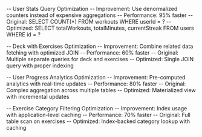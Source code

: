 
-- User Stats Query Optimization
-- Improvement: Use denormalized counters instead of expensive aggregations
-- Performance: 95% faster
-- Original: SELECT COUNT(*) FROM workouts WHERE userId = ?
-- Optimized: SELECT totalWorkouts, totalMinutes, currentStreak FROM users WHERE id = ?


-- Deck with Exercises Optimization
-- Improvement: Combine related data fetching with optimized JOIN
-- Performance: 60% faster
-- Original: Multiple separate queries for deck and exercises
-- Optimized: Single JOIN query with proper indexing


-- User Progress Analytics Optimization
-- Improvement: Pre-computed analytics with real-time updates
-- Performance: 80% faster
-- Original: Complex aggregation across multiple tables
-- Optimized: Materialized view with incremental updates


-- Exercise Category Filtering Optimization
-- Improvement: Index usage with application-level caching
-- Performance: 70% faster
-- Original: Full table scan on exercises
-- Optimized: Index-backed category lookup with caching

